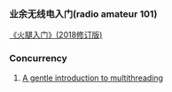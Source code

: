 ### 业余无线电入门(radio amateur 101)
[《火腿入门》(2018修订版)](https://www.yuque.com/ham/base/iw8xi2)

### Concurrency ### 
1. [A gentle introduction to multithreading](https://www.internalpointers.com/post/gentle-introduction-multithreading)
